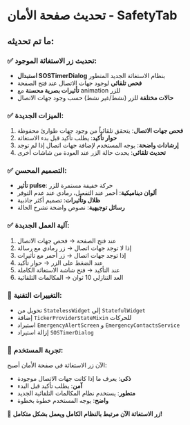 # تحديث صفحة الأمان - SafetyTab

## ما تم تحديثه:

### ✅ تحديث زر الاستغاثة الموجود:
- **استبدال SOSTimerDialog** بنظام الاستغاثة الجديد المتطور
- **فحص تلقائي** لوجود جهات الاتصال عند فتح الصفحة
- **تأثيرات بصرية محسنة** مع animation للزر
- **حالات مختلفة** للزر (نشط/غير نشط) حسب وجود جهات الاتصال

### ✅ الميزات الجديدة:
1. **فحص جهات الاتصال**: يتحقق تلقائياً من وجود جهات طوارئ محفوظة
2. **حوار تأكيد**: يطلب تأكيد قبل بدء الاستغاثة
3. **إرشادات واضحة**: يوجه المستخدم لإضافة جهات اتصال إذا لم توجد
4. **تحديث تلقائي**: يحدث حالة الزر عند العودة من شاشات أخرى

### ✅ التصميم المحسن:
- **تأثير pulse**: حركة خفيفة مستمرة للزر
- **ألوان ديناميكية**: أحمر عند التفعيل، رمادي عند عدم التوفر
- **ظلال وتأثيرات**: تصميم أكثر جاذبية
- **رسائل توجيهية**: نصوص واضحة تشرح الحالة

### ✅ آلية العمل الجديدة:
1. عند فتح الصفحة → فحص جهات الاتصال
2. إذا لا توجد جهات اتصال → زر رمادي مع رسالة
3. إذا توجد جهات اتصال → زر أحمر مع تأثيرات
4. عند الضغط على الزر → حوار تأكيد
5. عند التأكيد → فتح شاشة الاستغاثة الكاملة
6. العد التنازلي 10 ثوان → المكالمات التلقائية

### 🔄 التغييرات التقنية:
- تحويل من `StatelessWidget` إلى `StatefulWidget`
- إضافة `TickerProviderStateMixin` للحركات
- استيراد `EmergencyAlertScreen` و `EmergencyContactsService`
- إزالة استيراد `SOSTimerDialog`

### 📱 تجربة المستخدم:
الآن زر الاستغاثة في صفحة الأمان أصبح:
- **ذكي**: يعرف ما إذا كانت جهات الاتصال موجودة
- **آمن**: يطلب تأكيد قبل البدء
- **متطور**: يستخدم نظام المكالمات التلقائية الجديد
- **واضح**: يوجه المستخدم خطوة بخطوة

🎉 **زر الاستغاثة الآن مرتبط بالنظام الكامل ويعمل بشكل متكامل!**
